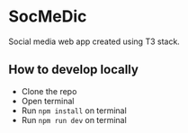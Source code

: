 # SocMeDic

Social media web app created using T3 stack.

## How to develop locally
- Clone the repo
- Open terminal
- Run `npm install` on terminal
- Run `npm run dev` on terminal
